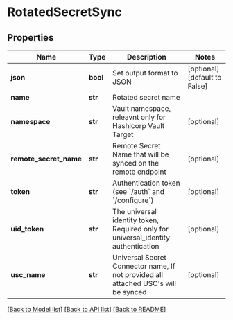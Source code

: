 # RotatedSecretSync

## Properties
Name | Type | Description | Notes
------------ | ------------- | ------------- | -------------
**json** | **bool** | Set output format to JSON | [optional] [default to False]
**name** | **str** | Rotated secret name | 
**namespace** | **str** | Vault namespace, releavnt only for Hashicorp Vault Target | [optional] 
**remote_secret_name** | **str** | Remote Secret Name that will be synced on the remote endpoint | [optional] 
**token** | **str** | Authentication token (see &#x60;/auth&#x60; and &#x60;/configure&#x60;) | [optional] 
**uid_token** | **str** | The universal identity token, Required only for universal_identity authentication | [optional] 
**usc_name** | **str** | Universal Secret Connector name, If not provided all attached USC&#39;s will be synced | [optional] 

[[Back to Model list]](../README.md#documentation-for-models) [[Back to API list]](../README.md#documentation-for-api-endpoints) [[Back to README]](../README.md)


